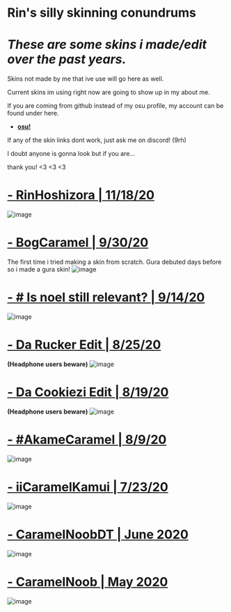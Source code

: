 # Rin's silly skinning conundrums 

# *These are some skins i made/edit over the past years.*

Skins not made by me that ive use will go here as well. 

Current skins im using right now are going to show up in my about me. 

If you are coming from github instead of my osu profile, my account can be found under here.

* [**osu!**](https://osu.ppy.sh/users/13378004)

If any of the skin links dont work, just ask me on discord! (9rh)


   I doubt anyone is gonna look but if you are...

   thank you! <3 <3 <3 

# [- RinHoshizora | 11/18/20](https://bit.ly/3wV0XTn)
![image](https://cdn.discordapp.com/attachments/701177090984116394/1218479792849158144/image.png?ex=6607d0bc&is=65f55bbc&hm=7a3bd642098371ea0aec0fa61ba6d4147580990e6c29028626f22ee8fdb71f66&)

# [- BogCaramel | 9/30/20](https://bit.ly/3Gx1lZO)
The first time i tried making a skin from scratch. Gura debuted days before so i made a gura skin!
![image](https://i.ibb.co/8KcCsB1/fGTNvJN.png)

# [- # Is noel still relevant? | 9/14/20](https://bit.ly/3R5CeCi)
![image](https://i.ibb.co/dBN4PJq/image.png)

# [- Da Rucker Edit | 8/25/20](https://bit.ly/46GwVPu)
**(Headphone users beware)**
![image](https://i.ibb.co/hMGkf7H/image.png)

# [- Da Cookiezi Edit | 8/19/20](https://bit.ly/47IcJhn)
**(Headphone users beware)**
![image](https://i.ibb.co/m41snKh/image.png)

# [- #AkameCaramel | 8/9/20](https://bit.ly/3RcYpX7)
![image](https://i.ibb.co/f9LLtfB/image.png)

# [- iiCaramelKamui | 7/23/20](https://bit.ly/3TfAclJ) 
![image](https://i.ibb.co/dtqpLQZ/image.png)

# [- CaramelNoobDT | June 2020](https://bit.ly/3RbJxsf)
![image](https://i.ibb.co/99F1TGX/image.png)

# [- CaramelNoob | May 2020](https://bit.ly/3GvgTx6)
![image](https://i.ibb.co/5hSPM01/image.png)
                  
